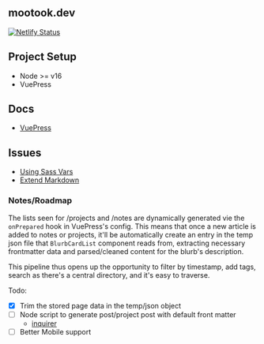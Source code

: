 ## mootook.dev

[![Netlify Status](https://api.netlify.com/api/v1/badges/44530cec-458d-489c-ab01-782b6112c623/deploy-status)](https://app.netlify.com/sites/mootookdev/deploys)

## Project Setup

- Node >= v16
- VuePress
## Docs

- [VuePress](https://vuepress2.netlify.app/)

## Issues

- [Using Sass Vars](https://github.com/vuejs/vuepress/issues/2148)
- [Extend Markdown](https://stackoverflow.com/questions/55046233/how-to-change-content-of-vuepress-page-via-plugin)

### Notes/Roadmap

The lists seen for /projects and /notes are dynamically generated vie the `onPrepared` hook in VuePress's config.
This means that once a new article is added to notes or projects, it'll be automatically create an entry in the temp json file
that `BlurbCardList` component reads from, extracting necessary frontmatter data and parsed/cleaned content for the blurb's description.

This pipeline thus opens up the opportunity to filter by timestamp, add tags, search as there's a central directory, and it's easy to traverse.

Todo:
- [x] Trim the stored page data in the temp/json object
- [ ] Node script to generate post/project post with default front matter
    - [inquirer](https://www.npmjs.com/package/inquirer)
- [ ] Better Mobile support
